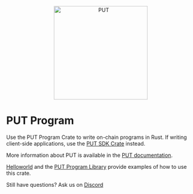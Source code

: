 <p align="center">
  <a href="https://put.com">
    <img alt="PUT" src="https://i.imgur.com/IKyzQ6T.png" width="250" />
  </a>
</p>

# PUT Program

Use the PUT Program Crate to write on-chain programs in Rust.  If writing client-side applications, use the [PUT SDK Crate](https://crates.io/crates/put-sdk) instead.

More information about PUT is available in the [PUT documentation](https://docs.put.com/).

[Helloworld](https://github.com/put-labs/example-helloworld) and the [PUT Program Library](https://github.com/put-labs/put-program-library) provide examples of how to use this crate.

Still have questions?  Ask us on [Discord](https://discordapp.com/invite/pquxPsq)

